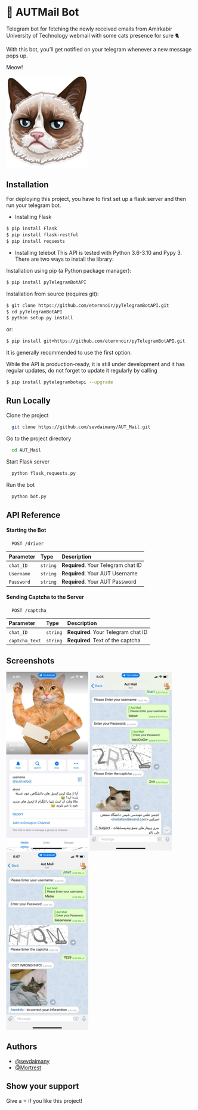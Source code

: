 
# 🤖 AUTMail Bot

Telegram bot for fetching the newly received emails from Amirkabir University of Technology webmail with some cats presence for sure 🐈

With this bot, you’ll get notified on your telegram whenever a new message pops up.

Meow!

<img src="https://github.com/sevdaimany/AUT_Mail/blob/master/images/logo.jpeg" width="220" />


## Installation

For deploying this project, you have to first set up a flask server and then run your telegram bot.


* Installing Flask

```bash
$ pip install Flask
$ pip install flask-restful
$ pip install requests
```


* Installing telebot
This API is tested with Python 3.6-3.10 and Pypy 3. There are two ways to install the library:

Installation using pip (a Python package manager):
```bash
$ pip install pyTelegramBotAPI
```
Installation from source (requires git):
```bash
$ git clone https://github.com/eternnoir/pyTelegramBotAPI.git
$ cd pyTelegramBotAPI
$ python setup.py install
```

or:
```bash
$ pip install git+https://github.com/eternnoir/pyTelegramBotAPI.git
```
It is generally recommended to use the first option.

While the API is production-ready, it is still under development and it has regular updates, do not forget to update it regularly by calling
```bash
$ pip install pytelegrambotapi --upgrade
```


    
## Run Locally

Clone the project

```bash
  git clone https://github.com/sevdaimany/AUT_Mail.git
```

Go to the project directory

```bash
  cd AUT_Mail
```

Start Flask server

```bash
  python flask_requests.py
```

Run the bot 
```bash
  python bot.py
```

## API Reference
#### Starting the Bot
```http
  POST /driver
```

| Parameter | Type     | Description                |
| :-------- | :------- | :------------------------- |
| `chat_ID` | `string` | **Required**. Your Telegram chat ID |
| `Username` | `string` | **Required**. Your AUT Username |
| `Password` | `string` | **Required**. Your AUT Password |

#### Sending Captcha to the Server

```http
  POST /captcha
```

| Parameter | Type     | Description                |
| :-------- | :------- | :------------------------- |
| `chat_ID` | `string` | **Required**. Your Telegram chat ID |
| `captcha_text` | `string` | **Required**. Text of the captcha |




## Screenshots


<p float="left">
  <img src="https://github.com/sevdaimany/AUT_Mail/blob/master/images/screenshot1.jpeg" width="220" />
  <img src="https://github.com/sevdaimany/AUT_Mail/blob/master/images/screenshot2.jpeg" width="220" />
  <img src="https://github.com/sevdaimany/AUT_Mail/blob/master/images/screenshot3.jpeg" width="220" /> 
</p>



## Authors

- [@sevdaimany](https://github.com/sevdaimany)
- [@Mortrest](https://github.com/Mortrest)


## Show your support

Give a ⭐️ if you like this project!
